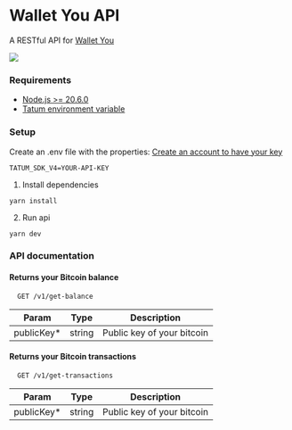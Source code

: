 # Wallet You API

A RESTful API for [Wallet You](https://github.com/cyberkaidev/wallet-you)

![](https://i.imgur.com/8m89XTS.png)

### Requirements

- [Node.js >= 20.6.0](https://nodejs.org/en)
- [Tatum environment variable](https://docs.tatum.com/)

### Setup

Create an .env file with the properties:
[Create an account to have your key](https://docs.tatum.com/)

```
TATUM_SDK_V4=YOUR-API-KEY
```

1. Install dependencies
```shell
yarn install
```

2. Run api
```shell
yarn dev
```

### API documentation

#### Returns your Bitcoin balance

```http
  GET /v1/get-balance
```

| Param      | Type   | Description                |
|------------|--------|----------------------------|
| publicKey* | string | Public key of your bitcoin |


#### Returns your Bitcoin transactions

```http
  GET /v1/get-transactions
```

| Param      | Type   | Description                |
|------------|--------|----------------------------|
| publicKey* | string | Public key of your bitcoin |
